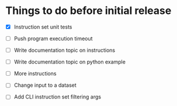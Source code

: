 Things to do before initial release
===================================

- [x] Instruction set unit tests

- [ ] Push program execution timeout
- [ ] Write documentation topic on instructions
- [ ] Write documentation topic on python example
- [ ] More instructions
- [ ] Change input to a dataset
- [ ] Add CLI instruction set filtering args
